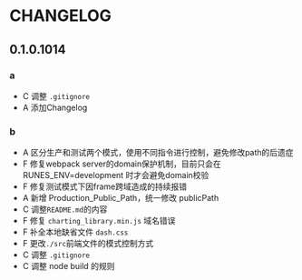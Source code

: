 # CHANGELOG

## 0.1.0.1014
### a
- C 调整 `.gitignore`
- A 添加Changelog
### b
- A 区分生产和测试两个模式，使用不同指令进行控制，避免修改path的后遗症
- F 修复webpack server的domain保护机制，目前只会在 RUNES_ENV=development 时才会避免domain校验
- F 修复测试模式下因frame跨域造成的持续报错
- A 新增 Production_Public_Path，统一修改 publicPath
- C 调整`README.md`的内容
- F 修复 `charting_library.min.js` 域名错误
- F 补全本地缺省文件 `dash.css`
- F 更改`./src`前端文件的模式控制方式
- C 调整 `.gitignore`
- C 调整 node build 的规则

